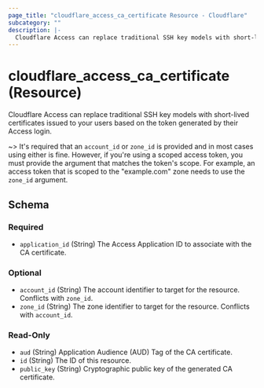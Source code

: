 ```yaml
---
page_title: "cloudflare_access_ca_certificate Resource - Cloudflare"
subcategory: ""
description: |-
  Cloudflare Access can replace traditional SSH key models with short-lived certificates issued to your users based on the token generated by their Access login.
---
```


# cloudflare_access_ca_certificate (Resource)

Cloudflare Access can replace traditional SSH key models with short-lived certificates issued to your users based on the token generated by their Access login.

~> It's required that an `account_id` or `zone_id` is provided and in
most cases using either is fine. However, if you're using a scoped
access token, you must provide the argument that matches the token's
scope. For example, an access token that is scoped to the "example.com"
zone needs to use the `zone_id` argument.


<!-- schema generated by tfplugindocs -->
## Schema

### Required

- `application_id` (String) The Access Application ID to associate with the CA certificate.

### Optional

- `account_id` (String) The account identifier to target for the resource. Conflicts with `zone_id`.
- `zone_id` (String) The zone identifier to target for the resource. Conflicts with `account_id`.

### Read-Only

- `aud` (String) Application Audience (AUD) Tag of the CA certificate.
- `id` (String) The ID of this resource.
- `public_key` (String) Cryptographic public key of the generated CA certificate.

